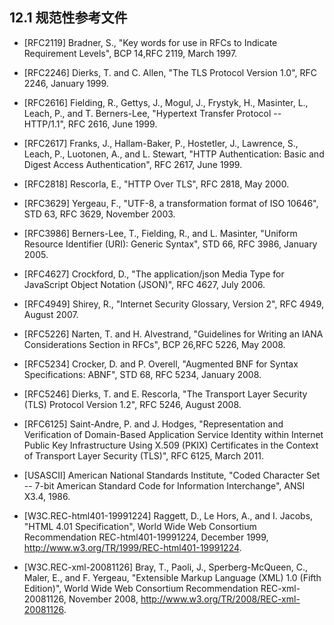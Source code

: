 ## 12.1 规范性参考文件

- [RFC2119]
  Bradner, S., "Key words for use in RFCs to Indicate Requirement Levels", BCP 14,RFC 2119, March 1997.

- [RFC2246]
  Dierks, T. and C. Allen, "The TLS Protocol Version 1.0", RFC 2246, January 1999.

- [RFC2616]
  Fielding, R., Gettys, J., Mogul, J., Frystyk, H., Masinter, L., Leach, P., and T. Berners-Lee, "Hypertext Transfer Protocol -- HTTP/1.1", RFC 2616, June 1999.

- [RFC2617]
  Franks, J., Hallam-Baker, P., Hostetler, J., Lawrence, S., Leach, P., Luotonen, A., and L. Stewart, "HTTP Authentication: Basic and Digest Access Authentication", RFC 2617, June 1999.

- [RFC2818]
  Rescorla, E., "HTTP Over TLS", RFC 2818, May 2000.

- [RFC3629]
  Yergeau, F., "UTF-8, a transformation format of ISO 10646", STD 63, RFC 3629, November 2003.

- [RFC3986]
  Berners-Lee, T., Fielding, R., and L. Masinter, "Uniform Resource Identifier (URI): Generic Syntax", STD 66, RFC 3986, January 2005.

- [RFC4627]
  Crockford, D., "The application/json Media Type for JavaScript Object Notation (JSON)", RFC 4627, July 2006.

- [RFC4949]
  Shirey, R., "Internet Security Glossary, Version 2", RFC 4949, August 2007.

- [RFC5226]
  Narten, T. and H. Alvestrand, "Guidelines for Writing an IANA Considerations Section in RFCs", BCP 26,RFC 5226, May 2008.

- [RFC5234]
  Crocker, D. and P. Overell, "Augmented BNF for Syntax Specifications: ABNF", STD 68, RFC 5234, January 2008.

- [RFC5246]
  Dierks, T. and E. Rescorla, "The Transport Layer Security (TLS) Protocol Version 1.2", RFC 5246, August 2008.

- [RFC6125]
  Saint-Andre, P. and J. Hodges, "Representation and Verification of Domain-Based Application Service Identity within Internet Public Key Infrastructure Using X.509 (PKIX) Certificates in the Context of Transport Layer Security (TLS)", RFC 6125, March 2011.

- [USASCII]
  American National Standards Institute, "Coded Character Set -- 7-bit American Standard Code for Information Interchange", ANSI X3.4, 1986.

- [W3C.REC-html401-19991224]
  Raggett, D., Le Hors, A., and I. Jacobs, "HTML 4.01 Specification", World Wide Web Consortium Recommendation REC-html401-19991224, December 1999, <http://www.w3.org/TR/1999/REC-html401-19991224>.

- [W3C.REC-xml-20081126]
  Bray, T., Paoli, J., Sperberg-McQueen, C., Maler, E., and F. Yergeau, "Extensible Markup Language (XML) 1.0 (Fifth Edition)", World Wide Web Consortium Recommendation REC-xml-20081126, November 2008, <http://www.w3.org/TR/2008/REC-xml-20081126>.